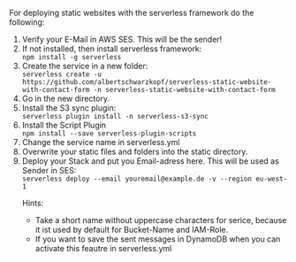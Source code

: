 For deploying static websites with the serverless framework do the following:

<ol>
<li>Verify your E-Mail in AWS SES. This will be the sender! 
  
<li>If not installed, then install serverless framework: </li>
<code>npm install -g serverless</code>

<li>Create the service in a new folder: </li> 
<code>serverless create -u https://github.com/albertschwarzkopf/serverless-static-website-with-contact-form -n serverless-static-website-with-contact-form</code>

<li>Go in the new directory.</li>

<li>Install the S3 sync plugin:</li>
<code>serverless plugin install -n serverless-s3-sync</code>

<li>Install the Script Plugin</li>
<code>npm install --save serverless-plugin-scripts</code>

<li>Change the service name in serverless.yml

<li>Overwrite your static files and folders into the static directory.
  
<li>Deploy your Stack and put you Email-adress here. This will be used as Sender in SES:</li>
  <code>serverless deploy --email youremail@example.de -v --region eu-west-1</code>

Hints:
<ul>
<li>Take a short name without uppercase characters for serice, because it ist used by default for Bucket-Name and IAM-Role.</li>
<li>If you want to save the sent messages in DynamoDB when you can activate this feautre in serverless.yml</li>
</ul> 

